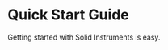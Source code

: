 <!--
Copyright (c) RapidField LLC. Licensed under the MIT License. See LICENSE.txt in the project root for license information.
-->

# Quick Start Guide

Getting started with Solid Instruments is easy.